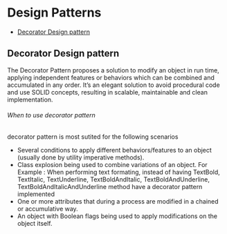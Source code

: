 # Design Patterns 

* [Decorator Design pattern](#decorator-design-pattern)


## Decorator Design pattern
The Decorator Pattern proposes a solution to modify an object in run time, applying independent features or behaviors which can be combined and accumulated in any order.
It’s an elegant solution to avoid procedural code and use SOLID concepts, resulting in scalable, maintainable and clean implementation.
###### When to use decorator pattern
decorator pattern is most sutited for the following scenarios

* Several conditions to apply different behaviors/features to an object (usually done by utility imperative methods).
* Class explosion being used to combine variations of an object. For Example : When performing text formating, instead of having  TextBold, TextItalic, TextUnderline, TextBoldAndItalic, TextBoldAndUnderline, TextBoldAndItalicAndUnderline method have a decorator pattern implemented 
* One or more attributes that during a process are modified in a chained or accumulative way.
* An object with Boolean flags being used to apply modifications on the object itself.
